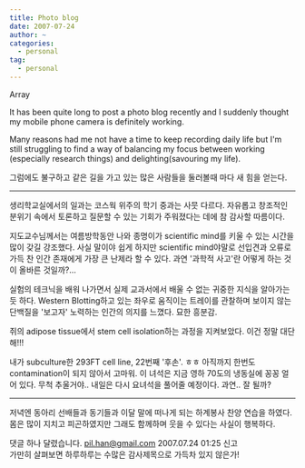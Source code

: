 ```yaml
---
title: Photo blog
date: 2007-07-24
author: ~
categories:
  - personal
tag:
  - personal
---
```




Array

It has been quite long to post a photo blog recently and I suddenly thought my mobile phone camera is definitely working.

Many reasons had  me not have a time to keep recording daily life but I'm still struggling to find a way of balancing my focus between working (especially research things) and delighting(savouring my life).

그럼에도 불구하고 같은 길을 가고 있는 많은 사람들을 둘러볼때 마다 새 힘을 얻는다.

---

생리학교실에서의 일과는 코스웍 위주의 학기 중과는 사뭇 다르다.  자유롭고 창조적인 분위기 속에서 토론하고 질문할 수 있는 기회가 주워졌다는 데에 참 감사할 따름이다.

지도교수님께서는 여름방학동안 나와 종명이가 scientific mind를 키울 수 있는 시간을 많이 갖길 강조했다. 사실 말이야 쉽게 하지만 scientific mind야말로 선입견과 오류로 가득 찬 인간 존재에게 가장 큰 난제라 할 수 있다. 과연 '과학적 사고'란 어떻게 하는 것이 올바른 것일까?...

실험의 테크닉을 배워 나가면서 실제 교과서에서 배울 수 없는 귀중한 지식을 알아가는 듯 하다. Western Blotting하고 있는 좌우로 움직이는 트레이를 관찰하며 보이지 않는 단백질을 '보고자' 노력하는 인간의 의지를 느꼈다. 묘한 흥분감.

쥐의 adipose tissue에서 stem cell isolation하는 과정을 지켜보았다. 이건 정말 대단해!!!

내가 subculture한 293FT cell line, 22번째 '후손'. ㅎㅎ 아직까지 한번도 contamination이 되지 않아서 고마워.
이 녀석은 지금 영하 70도의 냉동실에 꽁꽁 얼어 있다. 무척 추울거야..  내일은 다시 요녀석을 풀어줄 예정이다. 과연.. 잘 될까?

---

저녁엔 동아리 선배들과 동기들과 이달 말에 떠나게 되는 하계봉사 찬양 연습을 하였다. 몸은 많이 지치고 피곤하였지만 그래도 함께하며 웃을 수 있다는 사실이 행복하다.


 댓글 하나 달렸습니다.
 pil.han@gmail.com 2007.07.24 01:25 신고   
가만히 살펴보면 하루하루는 수많은 감사제목으로 가득차 있지 않은가!




